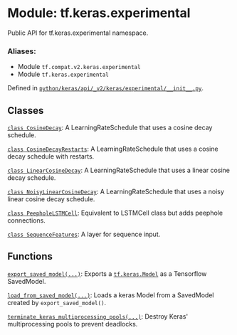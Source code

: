 <div itemscope itemtype="http://developers.google.com/ReferenceObject">
<meta itemprop="name" content="tf.keras.experimental" />
<meta itemprop="path" content="Stable" />
</div>

# Module: tf.keras.experimental

Public API for tf.keras.experimental namespace.

### Aliases:

* Module `tf.compat.v2.keras.experimental`
* Module `tf.keras.experimental`



Defined in [`python/keras/api/_v2/keras/experimental/__init__.py`](/code/stable/tensorflow/python/keras/api/_v2/keras/experimental/__init__.py).

<!-- Placeholder for "Used in" -->


## Classes

[`class CosineDecay`](../../tf/keras/experimental/CosineDecay.md): A LearningRateSchedule that uses a cosine decay schedule.

[`class CosineDecayRestarts`](../../tf/keras/experimental/CosineDecayRestarts.md): A LearningRateSchedule that uses a cosine decay schedule with restarts.

[`class LinearCosineDecay`](../../tf/keras/experimental/LinearCosineDecay.md): A LearningRateSchedule that uses a linear cosine decay schedule.

[`class NoisyLinearCosineDecay`](../../tf/keras/experimental/NoisyLinearCosineDecay.md): A LearningRateSchedule that uses a noisy linear cosine decay schedule.

[`class PeepholeLSTMCell`](../../tf/keras/experimental/PeepholeLSTMCell.md): Equivalent to LSTMCell class but adds peephole connections.

[`class SequenceFeatures`](../../tf/keras/experimental/SequenceFeatures.md): A layer for sequence input.

## Functions

[`export_saved_model(...)`](../../tf/keras/experimental/export_saved_model.md): Exports a <a href="../../tf/keras/Model.md"><code>tf.keras.Model</code></a> as a Tensorflow SavedModel.

[`load_from_saved_model(...)`](../../tf/keras/experimental/load_from_saved_model.md): Loads a keras Model from a SavedModel created by `export_saved_model()`.

[`terminate_keras_multiprocessing_pools(...)`](../../tf/keras/experimental/terminate_keras_multiprocessing_pools.md): Destroy Keras' multiprocessing pools to prevent deadlocks.


